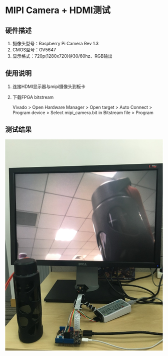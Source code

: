 # MIPI Camera + HDMI测试

## 硬件描述
1. 摄像头型号：Raspberry Pi Camera Rev 1.3
2. CMOS型号：OV5647
3. 显示格式：720p(1280x720)@30/60hz、RGB输出

## 使用说明
1. 连接HDMI显示器与mipi摄像头到板卡

2. 下载FPGA bitstream

   Vivado > Open Hardware Manager > Open target > Auto Connect > Program device > Select mipi_camera.bit in Bitstream file > Program

## 测试结果
![Result](./mipi_camera.jpg)